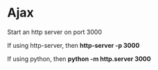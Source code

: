 # Ajax

Start an http server on port 3000

If using http-server, then **http-server -p 3000**

If using python, then  **python -m http.server 3000**
